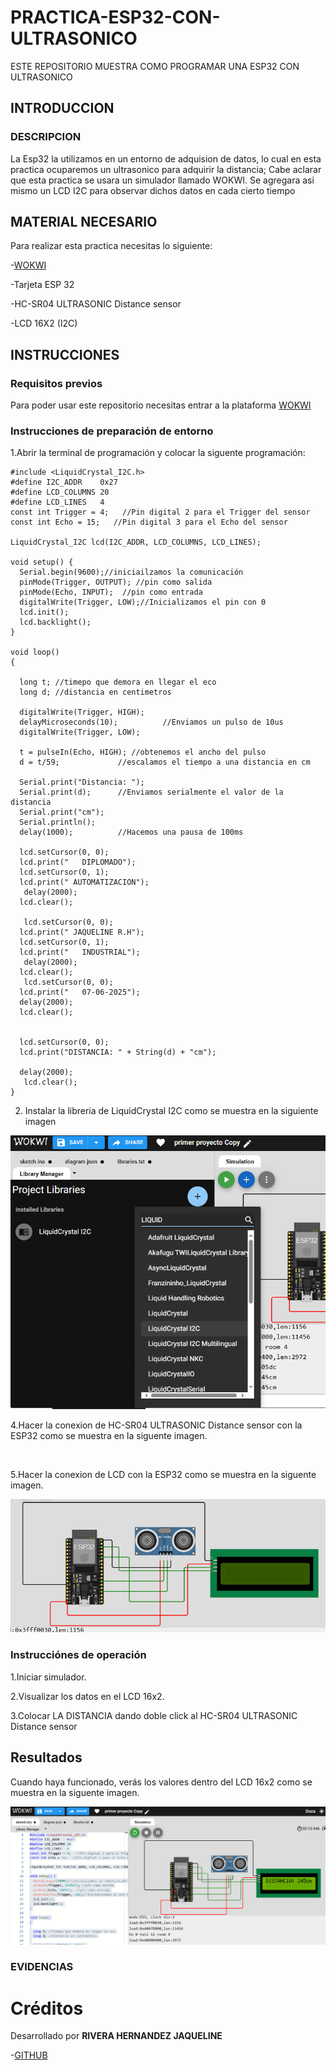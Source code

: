 # PRACTICA-ESP32-CON-ULTRASONICO
 ESTE REPOSITORIO MUESTRA COMO PROGRAMAR UNA ESP32 CON ULTRASONICO
## INTRODUCCION

### DESCRIPCION

La Esp32 la utilizamos en un entorno de adquision de datos, lo cual en esta practica ocuparemos un ultrasonico para adquirir la distancia; Cabe aclarar que esta practica se usara un simulador llamado WOKWI.
Se agregara asi mismo un LCD I2C para observar dichos datos en cada cierto tiempo

## MATERIAL NECESARIO

Para realizar esta practica necesitas lo siguiente:

-[WOKWI](https://wokwi.com/)

-Tarjeta ESP 32

-HC-SR04 ULTRASONIC Distance sensor

-LCD 16X2 (I2C)

## INSTRUCCIONES

### Requisitos previos

Para poder usar este repositorio necesitas entrar a la plataforma [WOKWI](https://wokwi.com/)

### Instrucciones de preparación de entorno

1.Abrir la terminal de programación y colocar la siguente programación:

```
#include <LiquidCrystal_I2C.h>
#define I2C_ADDR    0x27
#define LCD_COLUMNS 20
#define LCD_LINES   4
const int Trigger = 4;   //Pin digital 2 para el Trigger del sensor
const int Echo = 15;   //Pin digital 3 para el Echo del sensor

LiquidCrystal_I2C lcd(I2C_ADDR, LCD_COLUMNS, LCD_LINES);

void setup() {
  Serial.begin(9600);//iniciailzamos la comunicación
  pinMode(Trigger, OUTPUT); //pin como salida
  pinMode(Echo, INPUT);  //pin como entrada
  digitalWrite(Trigger, LOW);//Inicializamos el pin con 0
  lcd.init();
  lcd.backlight();
}

void loop()
{

  long t; //timepo que demora en llegar el eco
  long d; //distancia en centimetros

  digitalWrite(Trigger, HIGH);
  delayMicroseconds(10);          //Enviamos un pulso de 10us
  digitalWrite(Trigger, LOW);
  
  t = pulseIn(Echo, HIGH); //obtenemos el ancho del pulso
  d = t/59;             //escalamos el tiempo a una distancia en cm
  
  Serial.print("Distancia: ");
  Serial.print(d);      //Enviamos serialmente el valor de la distancia
  Serial.print("cm");
  Serial.println();
  delay(1000);          //Hacemos una pausa de 100ms

  lcd.setCursor(0, 0);
  lcd.print("   DIPLOMADO");
  lcd.setCursor(0, 1); 
  lcd.print(" AUTOMATIZACION");
   delay(2000);
  lcd.clear();

   lcd.setCursor(0, 0);
  lcd.print(" JAQUELINE R.H");
  lcd.setCursor(0, 1); 
  lcd.print("   INDUSTRIAL");
   delay(2000);
  lcd.clear();
   lcd.setCursor(0, 0);
  lcd.print("   07-06-2025");
  delay(2000);
  lcd.clear();
  
  
  lcd.setCursor(0, 0);
  lcd.print("DISTANCIA: " + String(d) + "cm");
  
  delay(2000);
   lcd.clear();
}
```


2. Instalar la libreria de LiquidCrystal I2C como se muestra en la siguiente imagen



![](https://github.com/jaquelineriverh/PRACTICA-ESP32-CON-ULTRASONICO/blob/main/LIBRERIA%20LIQUID%20EJ3.png)



4.Hacer la conexion de HC-SR04 ULTRASONIC Distance sensor
 con la ESP32 como se muestra en la siguente imagen.

![]()


5.Hacer la conexion de LCD con la ESP32 como se muestra en la siguente imagen.


![](https://github.com/jaquelineriverh/PRACTICA-ESP32-CON-ULTRASONICO/blob/main/ULTRASONIC%20CON%20LCD.png)


### Instrucciónes de operación
1.Iniciar simulador.

2.Visualizar los datos en el LCD 16x2.

3.Colocar LA DISTANCIA dando doble click al HC-SR04 ULTRASONIC Distance sensor


## Resultados

Cuando haya funcionado, verás los valores dentro del LCD 16x2 como se muestra en la siguente imagen.


![](https://github.com/jaquelineriverh/PRACTICA-ESP32-CON-ULTRASONICO/blob/main/EVIDENCIA%203%20IMAGEN.png)

### EVIDENCIAS

# Créditos

Desarrollado por **RIVERA HERNANDEZ JAQUELINE**

-[GITHUB](https://github.com/jaquelineriverh)
